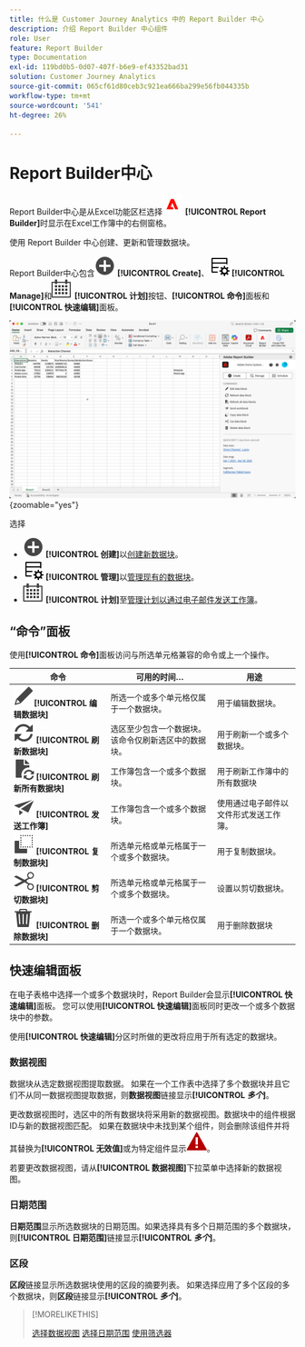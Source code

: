 ```yaml
---
title: 什么是 Customer Journey Analytics 中的 Report Builder 中心
description: 介绍 Report Builder 中心组件
role: User
feature: Report Builder
type: Documentation
exl-id: 119bd0b5-0d07-407f-b6e9-ef43352bad31
solution: Customer Journey Analytics
source-git-commit: 065cf61d80ceb3c921ea666ba299e56fb044335b
workflow-type: tm+mt
source-wordcount: '541'
ht-degree: 26%

---
```


# Report Builder中心

Report Builder中心是从Excel功能区栏选择![AdobeLogoRedonWhite](/help/assets/icons/AdobeLogoRedOnWhite.svg) **[!UICONTROL Report Builder]**&#x200B;时显示在Excel工作簿中的右侧窗格。

使用 Report Builder 中心创建、更新和管理数据块。

Report Builder中心包含![AddCircle](/help/assets/icons/AddCircle.svg) **[!UICONTROL Create]**、![TableManage](/help/assets/icons/TableManage.svg) **[!UICONTROL Manage]**&#x200B;和![Calendar](/help/assets/icons/Calendar.svg) **[!UICONTROL 计划]**&#x200B;按钮、**[!UICONTROL 命令]**&#x200B;面板和&#x200B;**[!UICONTROL 快速编辑]**&#x200B;面板。

![Report Builder中心](assets/hub51.png){zoomable="yes"}


选择

* ![AddCircle](/help/assets/icons/AddCircle.svg) **[!UICONTROL 创建]**&#x200B;以[创建新数据块](create-a-data-block.md)。
* ![TableManage](/help/assets/icons/TableManage.svg) **[!UICONTROL 管理]**&#x200B;以[管理现有的数据块](manage-reportbuilder.md)。
* ![日历](/help/assets/icons/Calendar.svg) **[!UICONTROL 计划]**&#x200B;至[管理计划以通过电子邮件发送工作簿](schedule-reportbuilder.md)。

## “命令”面板

使用&#x200B;**[!UICONTROL 命令]**&#x200B;面板访问与所选单元格兼容的命令或上一个操作。

| 命令 | 可用的时间… | 用途 |
|------|------------------|--------|
| ![编辑](/help/assets/icons/Edit.svg)**[!UICONTROL 编辑数据块]** | 所选一个或多个单元格仅属于一个数据块。 | 用于编辑数据块。 |
| ![刷新](/help/assets/icons/Refresh.svg) **[!UICONTROL 刷新数据块]** | 选区至少包含一个数据块。该命令仅刷新选区中的数据块。 | 用于刷新一个或多个数据块。 |
| ![DocumentRefresh](/help/assets/icons/DocumentRefresh.svg) **[!UICONTROL 刷新所有数据块]** | 工作簿包含一个或多个数据块。 | 用于刷新工作簿中的所有数据块 |
| ![发送](/help/assets/icons/Send.svg) **[!UICONTROL 发送工作簿]** | 工作簿包含一个或多个数据块。 | 使用通过电子邮件以文件形式发送工作簿。 |
| ![复制](/help/assets/icons/Copy.svg) **[!UICONTROL 复制数据块]** | 所选单元格或单元格属于一个或多个数据块。 | 用于复制数据块。 |
| ![剪切](/help/assets/icons/Cut.svg) **[!UICONTROL 剪切数据块]** | 所选单元格或单元格属于一个或多个数据块。 | 设置以剪切数据块。 |
| ![删除](/help/assets/icons/Delete.svg) **[!UICONTROL 删除数据块]** | 所选一个或多个单元格仅属于一个数据块。 | 用于删除数据块 |

## 快速编辑面板

在电子表格中选择一个或多个数据块时，Report Builder会显示&#x200B;**[!UICONTROL 快速编辑]**&#x200B;面板。 您可以使用&#x200B;**[!UICONTROL 快速编辑]**&#x200B;面板同时更改一个或多个数据块中的参数。

使用&#x200B;**[!UICONTROL 快速编辑]**&#x200B;分区时所做的更改将应用于所有选定的数据块。

### 数据视图

数据块从选定数据视图提取数据。 如果在一个工作表中选择了多个数据块并且它们不从同一数据视图提取数据，则&#x200B;**数据视图**&#x200B;链接显示&#x200B;**[!UICONTROL _多个_]**。

更改数据视图时，选区中的所有数据块将采用新的数据视图。数据块中的组件根据ID与新的数据视图匹配。 如果在数据块中未找到某个组件，则会删除该组件并将其替换为&#x200B;**[!UICONTROL 无效值]**&#x200B;或为特定组件显示![AlertRed](/help/assets/icons/AlertRed.svg)。

若要更改数据视图，请从&#x200B;**[!UICONTROL 数据视图]**&#x200B;下拉菜单中选择新的数据视图。


### 日期范围

**日期范围**&#x200B;显示所选数据块的日期范围。如果选择具有多个日期范围的多个数据块，则&#x200B;**[!UICONTROL 日期范围]**&#x200B;链接显示&#x200B;**[!UICONTROL _多个_]**。

### 区段

**区段**&#x200B;链接显示所选数据块使用的区段的摘要列表。 如果选择应用了多个区段的多个数据块，则&#x200B;**区段**&#x200B;链接显示&#x200B;**[!UICONTROL _多个_]**。

>[!MORELIKETHIS]
>
>[选择数据视图](select-data-view.md)
>[选择日期范围](select-date-range.md)
>[使用筛选器](work-with-filters.md)
>
